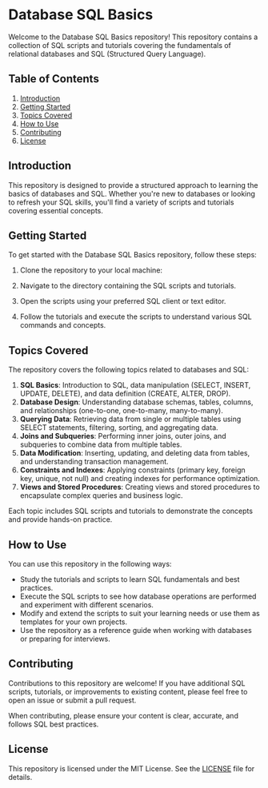 # Database SQL Basics

Welcome to the Database SQL Basics repository! This repository contains a collection of SQL scripts and tutorials covering the fundamentals of relational databases and SQL (Structured Query Language).

## Table of Contents

1. [Introduction](#introduction)
2. [Getting Started](#getting-started)
3. [Topics Covered](#topics-covered)
4. [How to Use](#how-to-use)
5. [Contributing](#contributing)
6. [License](#license)

## Introduction

This repository is designed to provide a structured approach to learning the basics of databases and SQL. Whether you're new to databases or looking to refresh your SQL skills, you'll find a variety of scripts and tutorials covering essential concepts.

## Getting Started

To get started with the Database SQL Basics repository, follow these steps:

1. Clone the repository to your local machine:

2. Navigate to the directory containing the SQL scripts and tutorials.

3. Open the scripts using your preferred SQL client or text editor.

4. Follow the tutorials and execute the scripts to understand various SQL commands and concepts.

## Topics Covered

The repository covers the following topics related to databases and SQL:

1. **SQL Basics**: Introduction to SQL, data manipulation (SELECT, INSERT, UPDATE, DELETE), and data definition (CREATE, ALTER, DROP).
2. **Database Design**: Understanding database schemas, tables, columns, and relationships (one-to-one, one-to-many, many-to-many).
3. **Querying Data**: Retrieving data from single or multiple tables using SELECT statements, filtering, sorting, and aggregating data.
4. **Joins and Subqueries**: Performing inner joins, outer joins, and subqueries to combine data from multiple tables.
5. **Data Modification**: Inserting, updating, and deleting data from tables, and understanding transaction management.
6. **Constraints and Indexes**: Applying constraints (primary key, foreign key, unique, not null) and creating indexes for performance optimization.
7. **Views and Stored Procedures**: Creating views and stored procedures to encapsulate complex queries and business logic.

Each topic includes SQL scripts and tutorials to demonstrate the concepts and provide hands-on practice.

## How to Use

You can use this repository in the following ways:

- Study the tutorials and scripts to learn SQL fundamentals and best practices.
- Execute the SQL scripts to see how database operations are performed and experiment with different scenarios.
- Modify and extend the scripts to suit your learning needs or use them as templates for your own projects.
- Use the repository as a reference guide when working with databases or preparing for interviews.

## Contributing

Contributions to this repository are welcome! If you have additional SQL scripts, tutorials, or improvements to existing content, please feel free to open an issue or submit a pull request.

When contributing, please ensure your content is clear, accurate, and follows SQL best practices.

## License

This repository is licensed under the MIT License. See the [LICENSE](LICENSE) file for details.

